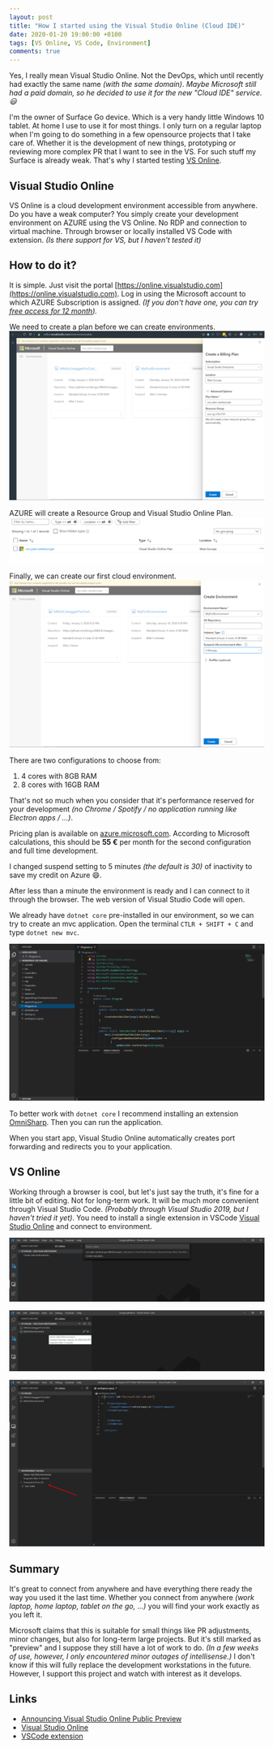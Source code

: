 ```yaml
---
layout: post
title: "How I started using the Visual Studio Online (Cloud IDE)"
date: 2020-01-20 19:00:00 +0100
tags: [VS Online, VS Code, Environment]
comments: true
---
```


Yes, I really  mean Visual Studio Online. Not the DevOps, which until recently had exactly the same name *(with the same domain)*. *Maybe Microsoft still had a paid domain, so he decided to use it for the new "Cloud IDE" service. 😃*

I'm the owner of Surface Go device. Which is a very handy little Windows 10 tablet. At home I use to use it for most things. I only turn on a regular laptop when I'm going to do something in a few opensource projects that I take care of. Whether it is the development of new things, prototyping or reviewing more complex PR that I want to see in the VS. For such stuff my Surface is already weak. That's why I started testing [VS Online](https://online.visualstudio.com).

## Visual Studio Online

VS Online is a cloud development environment accessible from anywhere. Do you have a weak computer? You simply create your development environment on AZURE using the VS Online. No RDP and connection to virtual machine. Through browser or locally installed VS Code with extension. *(Is there support for VS, but I haven't tested it)*

## How to do it?

It is simple. Just visit the portal [https://online.visualstudio.com](https://online.visualstudio.com). Log in using the Microsoft account to which AZURE Subscription is assigned. *(If you don't have one, you can try [free access for 12 month](https://azure.microsoft.com/en-us/free/)).*

We need to create a plan before we can create environments.
![Billing plan](/assets/images/vsonline/BillingPlan.png)

AZURE will create a Resource Group and Visual Studio Online Plan.
![AZURE Plan](/assets/images/vsonline/Azure.png)

Finally, we can create our first cloud environment.
![Creating environment](/assets/images/vsonline/CreateEnvironment.png)

There are two configurations to choose from:

1. 4 cores with 8GB RAM
2. 8 cores with 16GB RAM

That's not so much when you consider that it's performance reserved for your development *(no Chrome / Spotify / no application running like Electron apps / ...)*.

Pricing plan is available on [azure.microsoft.com](https://azure.microsoft.com/en-us/pricing/details/visual-studio-online/).
According to Microsoft calculations, this should be **55 €** per month for the second configuration and full time development.

 I changed suspend setting to 5 minutes *(the default is 30)* of inactivity to save my credit on Azure 😄.

After less than a minute the environment is ready and I can connect to it through the browser.
The web version of Visual Studio Code will open.

We already have `dotnet core` pre-installed in our environment, so we can try to create an mvc application. Open the terminal `CTLR + SHIFT + C` and type `dotnet new mvc`.

![Visual Studio Code](/assets/images/vsonline/VisualStudioCode.png)

To better work with `dotnet core` I recommend installing an extension [OmniSharp](https://marketplace.visualstudio.com/items?itemName=ms-vscode.csharp). Then you can run the application.

When you start app, Visual Studio Online automatically creates port forwarding and redirects you to your application.

## VS Online

Working through a browser is cool, but let's just say the truth, it's fine for a little bit of editing. Not for long-term work. It will be much more convenient through Visual Studio Code. *(Probably through Visual Studio 2019, but I haven't tried it yet)*. You need to install a single extension in VSCode [Visual Studio Online](https://marketplace.visualstudio.com/items?itemName=ms-vsonline.vsonline) and connect to environment.

![Select plan](/assets/images/vsonline/SelectPlan.png)

![Select environment](/assets/images/vsonline/SelectEnvironment.png)

![Forward port](/assets/images/vsonline/Ports.png)

## Summary

It's great to connect from anywhere and have everything there ready the way you used it the last time. Whether you connect from anywhere *(work laptop, home laptop, tablet on the go, ...)* you will find your work exactly as you left it.

Microsoft claims that this is suitable for small things like PR adjustments, minor changes, but also for long-term large projects. But it's still marked as "preview" and I suppose they still have a lot of work to do. *(In a few weeks of use, however, I only encountered minor outages of intellisense.)* I don't know if this will fully replace the development workstations in the future. However, I support this project and watch with interest as it develops.

## Links

- [Announcing Visual Studio Online Public Preview](https://devblogs.microsoft.com/visualstudio/announcing-visual-studio-online-public-preview/?WT.mc_id=-blog-scottha)
- [Visual Studio Online](https://visualstudio.microsoft.com/cs/services/visual-studio-online/?rr=https%3A%2F%2Fwww.google.com%2F)
- [VSCode extension](https://marketplace.visualstudio.com/items?itemName=ms-vsonline.vsonline)